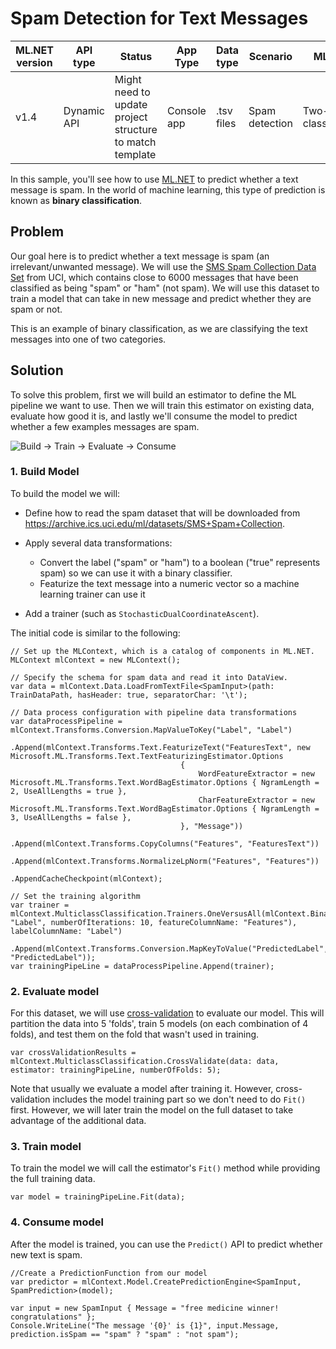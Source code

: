 # Spam Detection for Text Messages

| ML.NET version | API type          | Status                        | App Type    | Data type | Scenario            | ML Task                   | Algorithms                  |
|----------------|-------------------|-------------------------------|-------------|-----------|---------------------|---------------------------|-----------------------------|
| v1.4           | Dynamic API | Might need to update project structure to match template | Console app | .tsv files | Spam detection | Two-class classification | Averaged Perceptron (linear learner) |

In this sample, you'll see how to use [ML.NET](https://www.microsoft.com/net/learn/apps/machine-learning-and-ai/ml-dotnet) to predict whether a text message is spam. In the world of machine learning, this type of prediction is known as **binary classification**.

## Problem

Our goal here is to predict whether a text message is spam (an irrelevant/unwanted message). We will use the [SMS Spam Collection Data Set](https://archive.ics.uci.edu/ml/datasets/SMS+Spam+Collection) from UCI, which contains close to 6000 messages that have been classified as being "spam" or "ham" (not spam). We will use this dataset to train a model that can take in new message and predict whether they are spam or not.

This is an example of binary classification, as we are classifying the text messages into one of two categories.

## Solution
To solve this problem, first we will build an estimator to define the ML pipeline we want to use. Then we will train this estimator on existing data, evaluate how good it is, and lastly we'll consume the model to predict whether a few examples messages are spam.

![Build -> Train -> Evaluate -> Consume](../shared_content/modelpipeline.png)

### 1. Build Model

To build the model we will:

* Define how to read the spam dataset that will be downloaded from https://archive.ics.uci.edu/ml/datasets/SMS+Spam+Collection. 

* Apply several data transformations:

    * Convert the label ("spam" or "ham") to a boolean ("true" represents spam) so we can use it with a binary classifier. 
    * Featurize the text message into a numeric vector so a machine learning trainer can use it

* Add a trainer (such as `StochasticDualCoordinateAscent`).

The initial code is similar to the following:

```CSharp
// Set up the MLContext, which is a catalog of components in ML.NET.
MLContext mlContext = new MLContext();

// Specify the schema for spam data and read it into DataView.
var data = mlContext.Data.LoadFromTextFile<SpamInput>(path: TrainDataPath, hasHeader: true, separatorChar: '\t');

// Data process configuration with pipeline data transformations 
var dataProcessPipeline = mlContext.Transforms.Conversion.MapValueToKey("Label", "Label")
                                      .Append(mlContext.Transforms.Text.FeaturizeText("FeaturesText", new Microsoft.ML.Transforms.Text.TextFeaturizingEstimator.Options
                                      {
                                          WordFeatureExtractor = new Microsoft.ML.Transforms.Text.WordBagEstimator.Options { NgramLength = 2, UseAllLengths = true },
                                          CharFeatureExtractor = new Microsoft.ML.Transforms.Text.WordBagEstimator.Options { NgramLength = 3, UseAllLengths = false },
                                      }, "Message"))
                                      .Append(mlContext.Transforms.CopyColumns("Features", "FeaturesText"))
                                      .Append(mlContext.Transforms.NormalizeLpNorm("Features", "Features"))
                                      .AppendCacheCheckpoint(mlContext);

// Set the training algorithm 
var trainer = mlContext.MulticlassClassification.Trainers.OneVersusAll(mlContext.BinaryClassification.Trainers.AveragedPerceptron(labelColumnName: "Label", numberOfIterations: 10, featureColumnName: "Features"), labelColumnName: "Label")
                                      .Append(mlContext.Transforms.Conversion.MapKeyToValue("PredictedLabel", "PredictedLabel"));
var trainingPipeLine = dataProcessPipeline.Append(trainer);
```

### 2. Evaluate model

For this dataset, we will use [cross-validation](https://en.wikipedia.org/wiki/Cross-validation_(statistics)) to evaluate our model. This will partition the data into 5 'folds', train 5 models (on each combination of 4 folds), and test them on the fold that wasn't used in training.

```CSharp
var crossValidationResults = mlContext.MulticlassClassification.CrossValidate(data: data, estimator: trainingPipeLine, numberOfFolds: 5);
```

Note that usually we evaluate a model after training it. However, cross-validation includes the model training part so we don't need to do `Fit()` first. However, we will later train the model on the full dataset to take advantage of the additional data.

### 3. Train model
To train the model we will call the estimator's `Fit()` method while providing the full training data.

```CSharp
var model = trainingPipeLine.Fit(data);
```

### 4. Consume model

After the model is trained, you can use the `Predict()` API to predict whether new text is spam. 

```CSharp
//Create a PredictionFunction from our model 
var predictor = mlContext.Model.CreatePredictionEngine<SpamInput, SpamPrediction>(model);

var input = new SpamInput { Message = "free medicine winner! congratulations" };
Console.WriteLine("The message '{0}' is {1}", input.Message, prediction.isSpam == "spam" ? "spam" : "not spam");

```
